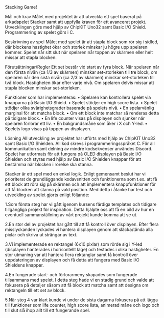 Stacking Game!
	
Mål och krav
Målet med projektet är att utveckla ett spel baserat på arkadspelet Stacker samt att uppfylla kraven för ett avancerat projekt. Utvecklingen görs med hjälp 
av ChipKIT Uno32 samt Basic I/O Shield. Programmering av spelet görs i C.

Beskrivning av spel
Målet med spelet är att stapla block som rör sig i sidled, där blockens hastighet ökar och storlek minskar ju högre upp spelaren kommer. Spelet når sitt slut 
när spelaren når toppen av skärmen eller helt missar att stapla blocken.

Förutsättningar/Regler
Ett set består vid start av fyra block. När spelaren når den första nivån (ca 1/3 av skärmen) minskar set-storleken till tre block, om spelaren når den sista
nivån (ca 2/3 av skärmen) minskar set-storleken till två block. Hastigheten ökar efter varje nivå.
Om spelaren delvis missar att stapla blocken minskar set-storleken.

Funktioner som har implementeras:
•	Spelaren kan kontrollera spelet via knapparna på Basic I/O Shield.
•	Spelet stödjer en high score lista.
•	Spelet stödjer olika svårighetsgrader baserade på spelets nivå.
•	En spelarvänlig marginal för att matcha block.
•	Om ett block inte matchar så renderas detta på tidigare block.
•	En life counter visas på displayen och sjunker när spelaren förlorar ett liv.
•	En bakgrundsmåne som åker i X och Y-led.
•	Spelets logo visas på toppen av displayen.



Lösning
All utveckling av projektet har utförts med hjälp av ChipKIT Uno32 samt Basic I/O Shielden. 
All kod skrevs i programmeringsspråket C. För all kommunikation samt delning av mindre kodsekvenser användes Discord. Spelet har utformats för att fungera 
på OLED displayen på Basic I/O Shielden och styras med hjälp av Basic I/O Shielden knappar för att bestämma när blocken i rörelse ska stanna.



Stacker är ett spel med en enkel logik. Enligt gemensamt beslut har vi prioriterat de grundläggande kodavsnitten och funktionerna som t.ex. att få ett block 
att röra sig på skärmen och att implementera knappfunktioner för att få blocken att stanna på vald position. Med detta i åtanke har test och utveckling av 
spelet gjorts enligt följande:

1.Som första steg har vi gått igenom kursens färdiga templates och tidigare tillgängliga projekt för inspiration. Detta hjälpte oss att få en bild av hur
en eventuell sammanställning av vårt projekt kunde komma att se ut.

2.En stor del av projektet har gått till att få kontroll över displayen. Efter flera misslyckanden lyckades vi hantera displayen genom att släcka/tända 
alla pixlar och skriva ut strängar av text.

3.Vi implementerade en rektangel (6x10 pixlar) som rörde sig i Y-led (displayen hanterades i horisontellt läge) och testades i olika hastigheter.
En stor utmaning var att hantera flera rektanglar samt få kontroll över uppdateringen av displayen och få detta att fungera med Basic I/O Shieldens knappar. 

4.En fungerade start- och förlorarmeny skapades som fungerade tillsammans med spelet. I detta steg hade vi en stadig grund och valde att fokusera på 
detaljer såsom att få block att matcha samt att designa om rektangeln till ett set av block.

5.När steg 4 var klart kunde vi under de sista dagarna fokusera på att lägga till funktioner som life counter, high score lista, animerad måne och 
logo och till slut slå ihop allt till ett fungerande spel.


